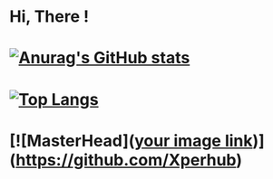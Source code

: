 # Hi, There !

# [![Anurag's GitHub stats](https://github-readme-stats.vercel.app/api?username=xperhub&count_private=true&show_icons=true&theme=radical)](https://github.com/anuraghazra/github-readme-stats) 
# [![Top Langs](https://github-readme-stats.vercel.app/api/top-langs/?username=xperhub&hide=javascript,html,css,scss,php)](https://github.com/anuraghazra/github-readme-stats)

# [![MasterHead]([your image link](https://www.canva.com/design/DAFfEAogeYU/06mEKnBVUNJEYjt8swzehw/edit?utm_content=DAFfEAogeYU&utm_campaign=designshare&utm_medium=link2&utm_source=sharebutton))](https://github.com/Xperhub)
